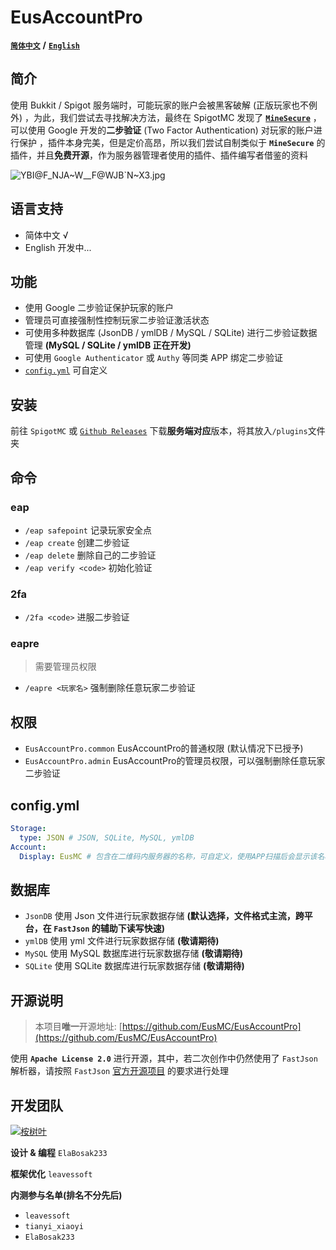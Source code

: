 # EusAccountPro

[**`简体中文`**](README.md) **/** [**`English`**](README-EN.md)

## 简介

使用 Bukkit / Spigot 服务端时，可能玩家的账户会被黑客破解 (正版玩家也不例外) ，为此，我们尝试去寻找解决方法，最终在 SpigotMC 发现了 [**`MineSecure`**](https://www.spigotmc.org/resources/minesecure.699/) ，可以使用 Google 开发的**二步验证** (Two Factor Authentication) 对玩家的账户进行保护 ，插件本身完美，但是定价高昂，所以我们尝试自制类似于 **`MineSecure`** 的插件，并且**免费开源**，作为服务器管理者使用的插件、插件编写者借鉴的资料

![YBI@F_NJA~W__F@WJB`N~X3.jpg](https://i.loli.net/2020/04/19/T3EVFY8AwDfLdek.jpg)

## 语言支持

- 简体中文 √
- English 开发中...

## 功能

- 使用 Google 二步验证保护玩家的账户
- 管理员可直接强制性控制玩家二步验证激活状态
- 可使用多种数据库 (JsonDB / ymlDB / MySQL / SQLite) 进行二步验证数据管理 **(MySQL / SQLite / ymlDB 正在开发)**
- 可使用 `Google Authenticator` 或 `Authy` 等同类 APP 绑定二步验证
- [`config.yml`](/src/main/resources/config.yml) 可自定义

## 安装

前往 `SpigotMC` 或 [`Github Releases`](https://github.com/EusMC/EusAccountPro/releases) 下载**服务端对应**版本，将其放入`/plugins`文件夹

## 命令

### eap
- `/eap safepoint` 记录玩家安全点
- `/eap create` 创建二步验证
- `/eap delete` 删除自己的二步验证
- `/eap verify <code>` 初始化验证

### 2fa
- `/2fa <code>` 进服二步验证

### eapre
> 需要管理员权限
- `/eapre <玩家名>` 强制删除任意玩家二步验证

## 权限

- `EusAccountPro.common` EusAccountPro的普通权限 (默认情况下已授予)
- `EusAccountPro.admin` EusAccountPro的管理员权限，可以强制删除任意玩家二步验证

## config.yml

```yaml
Storage:
  type: JSON # JSON, SQLite, MySQL, ymlDB
Account:
  Display: EusMC # 包含在二维码内服务器的名称，可自定义，使用APP扫描后会显示该名称
```

## 数据库

- `JsonDB` 使用 Json 文件进行玩家数据存储 **(默认选择，文件格式主流，跨平台，在 `FastJson` 的辅助下读写快速)**
- `ymlDB` 使用 yml 文件进行玩家数据存储 **(敬请期待)**
- `MySQL` 使用 MySQL 数据库进行玩家数据存储 **(敬请期待)**
- `SQLite` 使用 SQLite 数据库进行玩家数据存储 **(敬请期待)**

## 开源说明

> 本项目**唯一**开源地址: [https://github.com/EusMC/EusAccountPro](https://github.com/EusMC/EusAccountPro)

使用 **`Apache License 2.0`** 进行开源，其中，若二次创作中仍然使用了 `FastJson` 解析器，请按照 `FastJson` [官方开源项目](https://github.com/alibaba/fastjson) 的要求进行处理

## 开发团队

[![桉树叶](https://www.eumc.cc/images/logo_text_black.png)](https://www.eumc.cc)

**设计 & 编程** `ElaBosak233`

**框架优化** `leavessoft`

**内测参与名单(排名不分先后)**

- `leavessoft`
- `tianyi_xiaoyi`
- `ElaBosak233`
